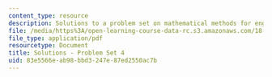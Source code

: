 ```yaml
---
content_type: resource
description: Solutions to a problem set on mathematical methods for engineers.
file: /media/https%3A/open-learning-course-data-rc.s3.amazonaws.com/18-085-computational-science-and-engineering-i-fall-2008/83e5566eab98bbd3247e87ed2550ac7b_pset4.pdf
file_type: application/pdf
resourcetype: Document
title: Solutions - Problem Set 4
uid: 83e5566e-ab98-bbd3-247e-87ed2550ac7b
---
```

